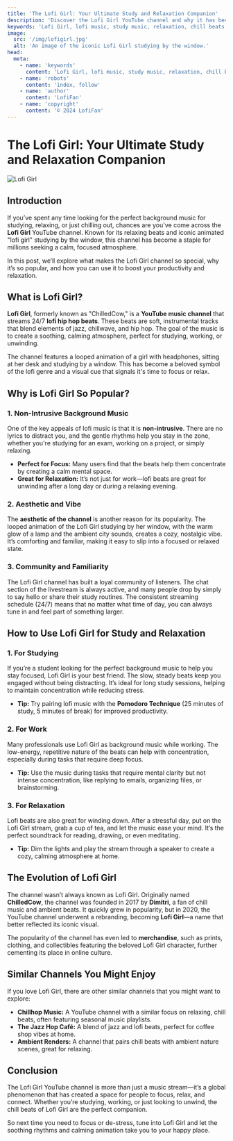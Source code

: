 ```yaml
---
title: 'The Lofi Girl: Your Ultimate Study and Relaxation Companion'
description: 'Discover the Lofi Girl YouTube channel and why it has become the go-to destination for study, relaxation, and chill vibes.'
keywords: 'Lofi Girl, lofi music, study music, relaxation, chill beats'
image:
  src: '/img/lofigirl.jpg'
  alt: 'An image of the iconic Lofi Girl studying by the window.'
head:
  meta:
    - name: 'keywords'
      content: 'Lofi Girl, lofi music, study music, relaxation, chill beats'
    - name: 'robots'
      content: 'index, follow'
    - name: 'author'
      content: 'LofiFan'
    - name: 'copyright'
      content: '© 2024 LofiFan'
---
```


# The Lofi Girl: Your Ultimate Study and Relaxation Companion

![Lofi Girl](/img/lofigirl.jpg)

## Introduction

If you’ve spent any time looking for the perfect background music for studying, relaxing, or just chilling out, chances are you've come across the **Lofi Girl** YouTube channel. Known for its relaxing beats and iconic animated "lofi girl" studying by the window, this channel has become a staple for millions seeking a calm, focused atmosphere.

In this post, we’ll explore what makes the Lofi Girl channel so special, why it’s so popular, and how you can use it to boost your productivity and relaxation.

## What is Lofi Girl?

**Lofi Girl**, formerly known as "ChilledCow," is a **YouTube music channel** that streams 24/7 **lofi hip hop beats**. These beats are soft, instrumental tracks that blend elements of jazz, chillwave, and hip hop. The goal of the music is to create a soothing, calming atmosphere, perfect for studying, working, or unwinding.

The channel features a looped animation of a girl with headphones, sitting at her desk and studying by a window. This has become a beloved symbol of the lofi genre and a visual cue that signals it's time to focus or relax.

## Why is Lofi Girl So Popular?

### 1. Non-Intrusive Background Music

One of the key appeals of lofi music is that it is **non-intrusive**. There are no lyrics to distract you, and the gentle rhythms help you stay in the zone, whether you're studying for an exam, working on a project, or simply relaxing.

- **Perfect for Focus:** Many users find that the beats help them concentrate by creating a calm mental space.
- **Great for Relaxation:** It’s not just for work—lofi beats are great for unwinding after a long day or during a relaxing evening.

### 2. Aesthetic and Vibe

The **aesthetic of the channel** is another reason for its popularity. The looped animation of the Lofi Girl studying by her window, with the warm glow of a lamp and the ambient city sounds, creates a cozy, nostalgic vibe. It’s comforting and familiar, making it easy to slip into a focused or relaxed state.

### 3. Community and Familiarity

The Lofi Girl channel has built a loyal community of listeners. The chat section of the livestream is always active, and many people drop by simply to say hello or share their study routines. The consistent streaming schedule (24/7) means that no matter what time of day, you can always tune in and feel part of something larger.

## How to Use Lofi Girl for Study and Relaxation

### 1. For Studying

If you’re a student looking for the perfect background music to help you stay focused, Lofi Girl is your best friend. The slow, steady beats keep you engaged without being distracting. It’s ideal for long study sessions, helping to maintain concentration while reducing stress.

- **Tip:** Try pairing lofi music with the **Pomodoro Technique** (25 minutes of study, 5 minutes of break) for improved productivity.

### 2. For Work

Many professionals use Lofi Girl as background music while working. The low-energy, repetitive nature of the beats can help with concentration, especially during tasks that require deep focus.

- **Tip:** Use the music during tasks that require mental clarity but not intense concentration, like replying to emails, organizing files, or brainstorming.

### 3. For Relaxation

Lofi beats are also great for winding down. After a stressful day, put on the Lofi Girl stream, grab a cup of tea, and let the music ease your mind. It’s the perfect soundtrack for reading, drawing, or even meditating.

- **Tip:** Dim the lights and play the stream through a speaker to create a cozy, calming atmosphere at home.

## The Evolution of Lofi Girl

The channel wasn’t always known as Lofi Girl. Originally named **ChilledCow**, the channel was founded in 2017 by **Dimitri**, a fan of chill music and ambient beats. It quickly grew in popularity, but in 2020, the YouTube channel underwent a rebranding, becoming **Lofi Girl**—a name that better reflected its iconic visual.

The popularity of the channel has even led to **merchandise**, such as prints, clothing, and collectibles featuring the beloved Lofi Girl character, further cementing its place in online culture.

## Similar Channels You Might Enjoy

If you love Lofi Girl, there are other similar channels that you might want to explore:

- **Chillhop Music:** A YouTube channel with a similar focus on relaxing, chill beats, often featuring seasonal music playlists.
- **The Jazz Hop Café:** A blend of jazz and lofi beats, perfect for coffee shop vibes at home.
- **Ambient Renders:** A channel that pairs chill beats with ambient nature scenes, great for relaxing.

## Conclusion

The Lofi Girl YouTube channel is more than just a music stream—it’s a global phenomenon that has created a space for people to focus, relax, and connect. Whether you’re studying, working, or just looking to unwind, the chill beats of Lofi Girl are the perfect companion.

So next time you need to focus or de-stress, tune into Lofi Girl and let the soothing rhythms and calming animation take you to your happy place.
